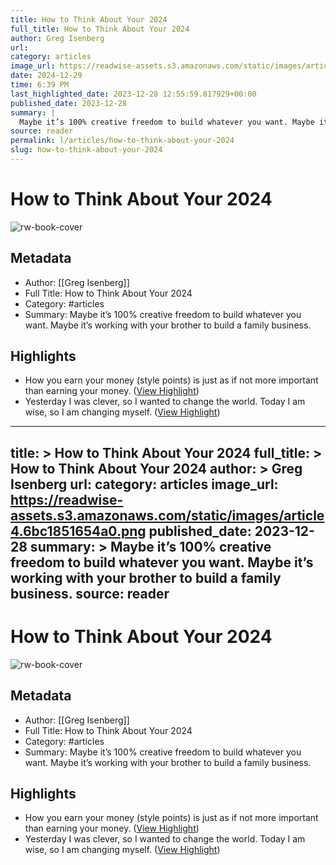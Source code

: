 ```yaml
---
title: How to Think About Your 2024
full_title: How to Think About Your 2024
author: Greg Isenberg
url: 
category: articles
image_url: https://readwise-assets.s3.amazonaws.com/static/images/article4.6bc1851654a0.png
date: 2024-12-29
time: 6:39 PM
last_highlighted_date: 2023-12-28 12:55:59.817929+00:00
published_date: 2023-12-28
summary: |
  Maybe it’s 100% creative freedom to build whatever you want. Maybe it’s working with your brother to build a family business.
source: reader
permalink: l/articles/how-to-think-about-your-2024
slug: how-to-think-about-your-2024
---
```

# How to Think About Your 2024

![rw-book-cover](https://readwise-assets.s3.amazonaws.com/static/images/article4.6bc1851654a0.png)

## Metadata
- Author: [[Greg Isenberg]]
- Full Title: How to Think About Your 2024
- Category: #articles
- Summary: Maybe it’s 100% creative freedom to build whatever you want. Maybe it’s working with your brother to build a family business.

## Highlights
- How you earn your money (style points) is just as if not more important than earning your money. ([View Highlight](https://read.readwise.io/read/01hjr7qajnf9dbvzem69xf8ka7))
- Yesterday I was clever, so I wanted to change the world. Today I am wise, so I am changing myself. ([View Highlight](https://read.readwise.io/read/01hjr7xx6jn035kvg9shwdgmjp))


---
title: >
  How to Think About Your 2024
full_title: >
  How to Think About Your 2024
author: >
  Greg Isenberg
url: 
category: articles
image_url: https://readwise-assets.s3.amazonaws.com/static/images/article4.6bc1851654a0.png
published_date: 2023-12-28
summary: >
  Maybe it’s 100% creative freedom to build whatever you want. Maybe it’s working with your brother to build a family business.
source: reader
---
# How to Think About Your 2024

![rw-book-cover](https://readwise-assets.s3.amazonaws.com/static/images/article4.6bc1851654a0.png)

## Metadata
- Author: [[Greg Isenberg]]
- Full Title: How to Think About Your 2024
- Category: #articles
- Summary: Maybe it’s 100% creative freedom to build whatever you want. Maybe it’s working with your brother to build a family business.

## Highlights
- How you earn your money (style points) is just as if not more important than earning your money. ([View Highlight](https://read.readwise.io/read/01hjr7qajnf9dbvzem69xf8ka7))
- Yesterday I was clever, so I wanted to change the world. Today I am wise, so I am changing myself. ([View Highlight](https://read.readwise.io/read/01hjr7xx6jn035kvg9shwdgmjp))


